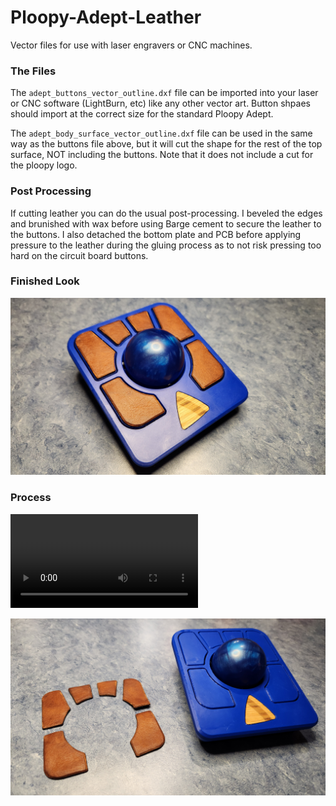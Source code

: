# Ploopy-Adept-Leather
Vector files for use with laser engravers or CNC machines.

### The Files

The `adept_buttons_vector_outline.dxf` file can be imported into your laser or CNC software (LightBurn, etc) like any other vector art. Button shpaes should import at the correct size for the standard Ploopy Adept.

The `adept_body_surface_vector_outline.dxf` file can be used in the same way as the buttons file above, but it will cut the shape for the rest of the top surface, NOT including the buttons. Note that it does not include a cut for the ploopy logo.

### Post Processing

If cutting leather you can do the usual post-processing. I beveled the edges and brunished with wax before using Barge cement to secure the leather to the buttons. I also detached the bottom plate and PCB before applying pressure to the leather during the gluing process as to not risk pressing too hard on the circuit board buttons.

### Finished Look

![alt text](media/buttons_finished.jpg)

### Process



<video controls src="media/laser_cut.mp4" title="Title"></video>

![alt text](media/buttons_cut_rough.jpg)